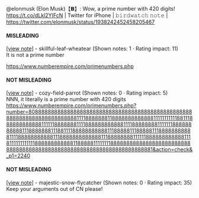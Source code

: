 @elonmusk (Elon Musk)【𝗕】: Wow, a prime number with 420 digits! https://t.co/dLkl2YIFcN | Twitter for iPhone | 𝚋𝚒𝚛𝚍𝚠𝚊𝚝𝚌𝚑 𝚗𝚘𝚝𝚎 | https://twitter.com/elonmusk/status/1938242452458205467

#### MISLEADING

[[view note]](https://x.com/i/birdwatch/n/1938275634444431592) - skillful-leaf-wheatear (Shown notes: 1 · Rating impact: 11)\
It is not a prime number

https://www.numberempire.com/primenumbers.php

#### NOT MISLEADING

[[view note]](https://x.com/i/birdwatch/n/1938282105546629345) - cozy-field-parrot (Shown notes: 0 · Rating impact: 5)\
NNN, it literally is a prime number with 420 digits
https://www.numberempire.com/primenumbers.php?number=808888888888888888888888888888888888888888888888888888888888888888888888811118888888118888888888888111111111118811188888888888811111188888881111888888888888111188888888111111188888888888111888888811188111188888888888111888881118888811188888888888111188888888888111888888888888811188888888111111888888888888111811111111111188888888888811888881111111188888888888888888888888888888888888888888888888888888888888888888888881&action=check&_p1=2240

#### NOT MISLEADING

[[view note]](https://x.com/i/birdwatch/n/1938309506297217415) - majestic-snow-flycatcher (Shown notes: 0 · Rating impact: 35)\
Keep your arguments out of CN please!
